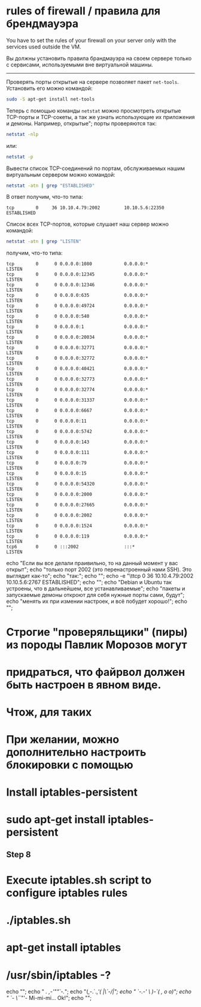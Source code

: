 # rules of firewall / правила для брендмауэра

You have to set the rules of your firewall on your server only with the services used outside the VM.

Вы должны установить правила брандмауэра на своем сервере только с сервисами, используемыми вне виртуальной машины.

------------------------------------------
Проверять порты открытые на сервере позволяет пакет `net-tools`. Установить его можно командой:

```bash
sudo -S apt-get install net-tools
```

Теперь с помощью команды `netstat` можно просмотреть открытые TCP-порты и TCP-сокеты, а так же узнать использующие их приложения и демоны. Например, открытые";
порты проверяются так:

```bash
netstat -nlp
```

или:

```bash
netstat -p
```

Вывести список TCP-соединений по портам, обслуживаемых нашим виртуальным сервером можно командой:

```bash
netstat -atn | grep "ESTABLISHED"
```

В ответ получим, что-то типа:

```
tcp        0     36 10.10.4.79:2002         10.10.5.6:22350         ESTABLISHED
```

Список всех TCP-портов, которые слушает наш сервер
можно командой:

```bash
netstat -atn | grep "LISTEN"
```

получим, что-то типа:
```
tcp        0      0 0.0.0.0:1080            0.0.0.0:*               LISTEN
tcp        0      0 0.0.0.0:12345           0.0.0.0:*               LISTEN
tcp        0      0 0.0.0.0:12346           0.0.0.0:*               LISTEN
tcp        0      0 0.0.0.0:635             0.0.0.0:*               LISTEN
tcp        0      0 0.0.0.0:49724           0.0.0.0:*               LISTEN
tcp        0      0 0.0.0.0:540             0.0.0.0:*               LISTEN
tcp        0      0 0.0.0.0:1               0.0.0.0:*               LISTEN
tcp        0      0 0.0.0.0:20034           0.0.0.0:*               LISTEN
tcp        0      0 0.0.0.0:32771           0.0.0.0:*               LISTEN
tcp        0      0 0.0.0.0:32772           0.0.0.0:*               LISTEN
tcp        0      0 0.0.0.0:40421           0.0.0.0:*               LISTEN
tcp        0      0 0.0.0.0:32773           0.0.0.0:*               LISTEN
tcp        0      0 0.0.0.0:32774           0.0.0.0:*               LISTEN
tcp        0      0 0.0.0.0:31337           0.0.0.0:*               LISTEN
tcp        0      0 0.0.0.0:6667            0.0.0.0:*               LISTEN
tcp        0      0 0.0.0.0:11              0.0.0.0:*               LISTEN
tcp        0      0 0.0.0.0:5742            0.0.0.0:*               LISTEN
tcp        0      0 0.0.0.0:143             0.0.0.0:*               LISTEN
tcp        0      0 0.0.0.0:111             0.0.0.0:*               LISTEN
tcp        0      0 0.0.0.0:79              0.0.0.0:*               LISTEN
tcp        0      0 0.0.0.0:15              0.0.0.0:*               LISTEN
tcp        0      0 0.0.0.0:54320           0.0.0.0:*               LISTEN
tcp        0      0 0.0.0.0:2000            0.0.0.0:*               LISTEN
tcp        0      0 0.0.0.0:27665           0.0.0.0:*               LISTEN
tcp        0      0 0.0.0.0:2002            0.0.0.0:*               LISTEN
tcp        0      0 0.0.0.0:1524            0.0.0.0:*               LISTEN
tcp        0      0 0.0.0.0:119             0.0.0.0:*               LISTEN
tcp6       0      0 :::2002                 :::*                    LISTEN
```


echo "Если вы все делали праивильно, то на данный момент у вас открыт";
echo "только порт 2002 (это перенастроенный нами SSH). Это выглядит как-то";
echo "так:";
echo "";
echo -e "\ttcp        0     36 10.10.4.79:2002         10.10.5.6:2767          ESTABLISHED";
echo "";
echo "Debian и Ubuntu так устроены, что в дальнейшем, все устанавливаемые";
echo "пакеты и запуcкаемые демоны откроют для себя нужные порты сами, будут";
echo "менять их при измении настроек, и всё побудет хорошо!";
echo "";

# Строгие "проверяльщики" (пиры) из породы Павлик Морозов могут
# придраться, что файрвол должен быть настроен в явном виде.
# Чтож, для таких
# При желании, можно дополнительно настроить блокировки с помощью
#

# Install iptables-persistent
# sudo apt-get install iptables-persistent

## Step 8
# Execute iptables.sh script to configure iptables rules
# ./iptables.sh

# apt-get install iptables
# /usr/sbin/iptables -?

echo "";
echo " _._     _,-'\"\"\`-._";
echo "(,-.\`._,'(       |\\\`-/|";
echo "    \`-.-' \\ )-\`( , o o)";
echo "          \`-    \\\`_\`\"'-  Mi-mi-mi... Ok!";
echo "";